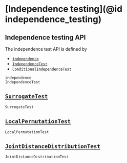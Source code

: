 
# [Independence testing](@id independence_testing)

## Independence testing API

The independence test API is defined by

- [`independence`](@ref)
- [`IndependenceTest`](@ref)
- [`ConditionalIndependenceTest`](@ref)

```@docs
independence
IndependenceTest
```

## [`SurrogateTest`](@ref)

```@docs
SurrogateTest
```

## [`LocalPermutationTest`](@ref)

```@docs
LocalPermutationTest
```

## [`JointDistanceDistributionTest`](@ref)

```@docs
JointDistanceDistributionTest
```
